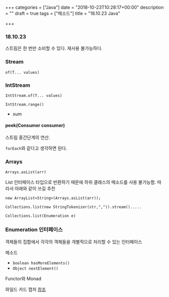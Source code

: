 +++
categories = ["Java"]
date = "2018-10-23T10:28:17+00:00"
description = ""
draft = true
tags = ["메소드"]
title = "18.10.23 Java"

+++
### 18.10.23

스트림은 한 번만 소비할 수 있다. 재사용 불가능하다.

### Stream

`of(T... values)`

### IntStream

`IntStream.of(T... values)`

`IntStream.range()`

* sum

#### peek(Consumer<T> consumer)

스트림 중간단계의 연산.

`forEach`와 같다고 생각하면 된다.

### Arrays

`Arrays.asList(arr)`

List 인터페이스 타입으로 반환하기 때문에 하위 클래스의 메소드를 사용 불가능함. 따라서 아래와 같이 쓰길 추천

`new ArrayList<String>(Arrays.asList(arr));`

`Collections.list(new StringTokenizer(str,",")).stream().....`

`Collections.list(Enumeration e)`

### Enumeration 인터페이스

객체들의 집합에서 각각의 객체들을 개별적으로 처리할 수 있는 인터페이스

메소드

* `boolean hasMoreElements()`
* `Object nextElement()`

Functor와 Monad

와일드 카드 캡처 [참조](https://docs.oracle.com/javase/tutorial/java/generics/capture.html)